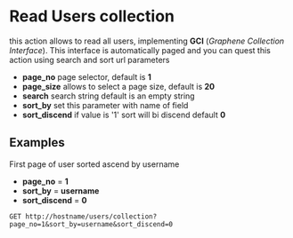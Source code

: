 # Read Users collection
this action allows to read all users, implementing **GCI** (*Graphene Collection Interface*).
This interface is automatically paged and you can quest this action using search and sort url parameters

* **page_no** page selector, default is **1**
* **page_size** allows to select a page size, default is **20**
* **search** search string default is an empty string
* **sort_by** set this parameter with name of field
* **sort_discend** if value is '1' sort will bi discend default **0**

## Examples

First page of user sorted ascend by username 
* **page_no** = **1**
* **sort_by** = **username**
* **sort_discend** = **0**

```
GET http://hostname/users/collection?page_no=1&sort_by=username&sort_discend=0
```